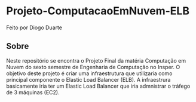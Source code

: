 # Projeto-ComputacaoEmNuvem-ELB
Feito por Diogo Duarte

## Sobre
Neste repositório se encontra o Projeto Final da matéria Computação em Nuvem do sexto semestre de Engenharia de Computação no Insper. O objetivo deste projeto é criar uma infraestrutura que utilizaria como principal componente o Elastic Load Balancer (ELB). A infraestrura basicamente iria ter um Elastic Load Balancer que iria admnistrar o tráfego de 3 máquinas (EC2). 
